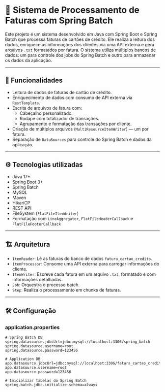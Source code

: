 # 📄 Sistema de Processamento de Faturas com Spring Batch

Este projeto é um sistema desenvolvido em Java com Spring Boot e Spring Batch que processa faturas de cartões de crédito. Ele realiza a leitura dos dados, enriquece as informações dos clientes via uma API externa e gera arquivos `.txt` formatados por fatura. O sistema utiliza múltiplos bancos de dados: um para controle dos jobs do Spring Batch e outro para armazenar os dados da aplicação.

---

## 🚀 Funcionalidades

- Leitura de dados de faturas de cartão de crédito.
- Enriquecimento de dados com consumo de API externa via `RestTemplate`.
- Escrita de arquivos de fatura com:
  - Cabeçalho personalizado.
  - Rodapé com totalizador de transações.
  - Agrupamento e formatação das transações por cliente.
- Criação de múltiplos arquivos (`MultiResourceItemWriter`) — um por fatura.
- Separação de `DataSources` para controle do Spring Batch e dados da aplicação.

---

## ⚙️ Tecnologias utilizadas

- Java 17+
- Spring Boot 3+
- Spring Batch
- MySQL
- Maven
- HikariCP
- REST API
- FileSystem (`FlatFileItemWriter`)
- Formatação com `LineAggregator`, `FlatFileHeaderCallback` e `FlatFileFooterCallback`

---

## 🏗️ Arquitetura

- `ItemReader`: Lê as faturas do banco de dados `fatura_cartao_credito`.
- `ItemProcessor`: Consome uma API externa para carregar informações do cliente.
- `ItemWriter`: Escreve cada fatura em um arquivo `.txt`, formatado e com informações detalhadas.
- `Job`: Orquestra o processo batch.
- `Step`: Realiza o processamento em chunks de faturas.

---

## 🛠️ Configuração

### application.properties

```properties
# Spring Batch DB
spring.datasource.jdbcUrl=jdbc:mysql://localhost:3306/spring_batch
spring.datasource.username=root
spring.datasource.password=123456

# Application DB
app.datasource.jdbcUrl=jdbc:mysql://localhost:3306/fatura_cartao_credito
app.datasource.username=root
app.datasource.password=123456

# Inicializar tabelas do Spring Batch
spring.batch.jdbc.initialize-schema=always
